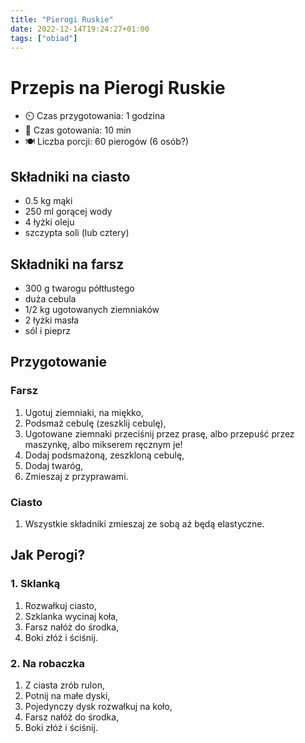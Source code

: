 ```yaml
---
title: "Pierogi Ruskie"
date: 2022-12-14T19:24:27+01:00
tags: ["obiad"]
---
```


# Przepis na Pierogi Ruskie

- ⏲️  Czas przygotowania: 1 godzina
- 🍳 Czas gotowania: 10 min
- 🍽️ Liczba porcji: 60 pierogów (6 osób?)

## Składniki na ciasto

- 0.5 kg mąki
- 250 ml gorącej wody
- 4 łyżki oleju
- szczypta soli (lub cztery)

## Składniki na farsz

- 300 g twarogu półtłustego
- duża cebula
- 1/2 kg ugotowanych ziemniaków
- 2 łyżki masła
- sól i pieprz

## Przygotowanie

### Farsz

1. Ugotuj ziemniaki, na miękko,
1. Podsmaż cebulę (zeszklij cebulę),
1. Ugotowane ziemnaki przeciśnij przez prasę, albo przepuść przez maszynkę, albo mikserem ręcznym je!
1. Dodaj podsmażoną, zeszkloną cebulę,
1. Dodaj twaróg,
1. Zmieszaj z przyprawami.

### Ciasto

1. Wszystkie składniki zmieszaj ze sobą aż będą elastyczne.

## Jak Perogi?

### 1. Sklanką

1. Rozwałkuj ciasto,
1. Szklanka wycinaj koła,
1. Farsz nałóż do środka,
1. Boki złóż i ściśnij.

### 2. Na robaczka

1. Z ciasta zrób rulon,
1. Potnij na małe dyski,
1. Pojedynczy dysk rozwałkuj na koło,
1. Farsz nałóż do środka,
1. Boki złóż i ściśnij.

